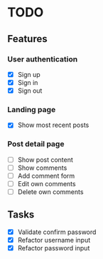 # TODO

## Features

### User authentication

- [x] Sign up
- [x] Sign in
- [x] Sign out

### Landing page

- [x] Show most recent posts

### Post detail page

- [ ] Show post content
- [ ] Show comments
- [ ] Add comment form
- [ ] Edit own comments
- [ ] Delete own comments

## Tasks

- [x] Validate confirm password
- [x] Refactor username input
- [x] Refactor password input
